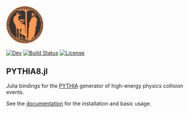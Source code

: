 <a href="https://pythia.org">
  <img src="docs/src/assets/logo.png" alt="PYTHIA8" width="100"/>
</a>

[![Dev](https://img.shields.io/badge/docs-dev-blue.svg)](https:///JuliaHEP.github.io/PYTHIA8.jl/dev/)
[![Build Status](https://github.com/JuliaHEP/XRootD.jl/workflows/CI/badge.svg)](https://github.com/JuliaHEP/PYTHIA8.jl/actions)
[![License](https://img.shields.io/badge/license-GPL-blue.svg)](LICENSE)

## PYTHIA8.jl
Julia bindings for the [PYTHIA](https://pythia.org) generator of high-energy physics collision events.

See the [documentation](https:///JuliaHEP.github.io/PYTHIA8.jl) for  the installation and basic usage.


